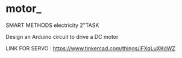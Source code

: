 # motor_
SMART METHODS electricity 2"TASK

Design an Arduino circuit to drive a DC motor

LINK FOR SERVO : https://www.tinkercad.com/things/iFXqLuXKdWZ
